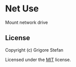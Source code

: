 # Net Use

Mount network drive

## License

Copyright (c) Grigore Stefan

Licensed under the [MIT](LICENSE) license.
